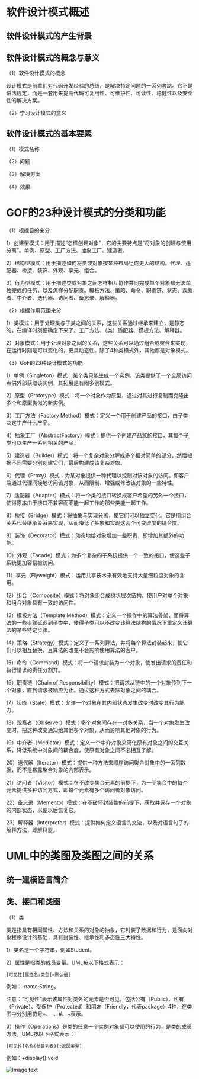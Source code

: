 # 软件设计模式概述
## 软件设计模式的产生背景
## 软件设计模式的概念与意义

（1）软件设计模式的概念

设计模式是前辈们对代码开发经验的总结，是解决特定问题的一系列套路。它不是语法规定，而是一套用来提高代码可复用性、可维护性、可读性、稳健性以及安全性的解决方案。

（2）学习设计模式的意义
## 软件设计模式的基本要素

（1）模式名称

（2）问题

（3）解决方案

（4）效果
# GOF的23种设计模式的分类和功能

（1）根据目的来分

1）创建型模式：用于描述“怎样创建对象”，它的主要特点是“将对象的创建与使用分离”。单例、原型、工厂方法、抽象工厂、建造者。

2）结构型模式：用于描述如何将类或对象按某种布局组成更大的结构。代理、适配器、桥接、装饰、外观、享元、组合。

3）行为型模式：用于描述类或对象之间怎样相互协作共同完成单个对象都无法单独完成的任务，以及怎样分配职责。模板方法、策略、命令、职责链、状态、观察者、中介者、迭代器、访问者、备忘录、解释器。

（2）根据作用范围来分

1）类模式：用于处理类与子类之间的关系，这些关系通过继承来建立，是静态的，在编译时刻便确定下来了。工厂方法、（类）适配器、模板方法、解释器。

2）对象模式：用于处理对象之间的关系，这些关系可以通过组合或聚合来实现，在运行时刻是可以变化的，更具动态性。除了4种类模式外，其他都是对象模式。

（3）GoF的23种设计模式的功能

1）单例（Singleton）模式：某个类只能生成一个实例，该类提供了一个全局访问点供外部获取该实例，其拓展是有限多例模式。

2）原型（Prototype）模式：将一个对象作为原型，通过对其进行复制而克隆出多个和原型类似的新实例。

3）工厂方法（Factory Method）模式：定义一个用于创建产品的接口，由子类决定生产什么产品。

4）抽象工厂（AbstractFactory）模式：提供一个创建产品族的接口，其每个子类可以生产一系列相关的产品。

5）建造者（Builder）模式：将一个复杂对象分解成多个相对简单的部分，然后根据不同需要分别创建它们，最后构建成该复杂对象。

6）代理（Proxy）模式：为某对象提供一种代理以控制对该对象的访问。即客户端通过代理间接地访问该对象，从而限制、增强或修改该对象的一些特性。

7）适配器（Adapter）模式：将一个类的接口转换成客户希望的另外一个接口，使得原本由于接口不兼容而不能一起工作的那些类能一起工作。

8）桥接（Bridge）模式：将抽象与实现分离，使它们可以独立变化。它是用组合关系代替继承关系来实现，从而降低了抽象和实现这两个可变维度的耦合度。

9）装饰（Decorator）模式：动态地给对象增加一些职责，即增加其额外的功能。

10）外观（Facade）模式：为多个复杂的子系统提供一个一致的接口，使这些子系统更加容易被访问。

11）享元（Flyweight）模式：运用共享技术来有效地支持大量细粒度对象的复用。

12）组合（Composite）模式：将对象组合成树状层次结构，使用户对单个对象和组合对象具有一致的访问性。

13）模板方法（Template Method）模式：定义一个操作中的算法骨架，而将算法的一些步骤延迟到子类中，使得子类可以不改变该算法结构的情况下重定义该算法的某些特定步骤。

14）策略（Strategy）模式：定义了一系列算法，并将每个算法封装起来，使它们可以相互替换，且算法的改变不会影响使用算法的客户。

15）命令（Command）模式：将一个请求封装为一个对象，使发出请求的责任和执行请求的责任分割开。

16）职责链（Chain of Responsibility）模式：把请求从链中的一个对象传到下一个对象，直到请求被响应为止。通过这种方式去除对象之间的耦合。

17）状态（State）模式：允许一个对象在其内部状态发生改变时改变其行为能力。

18）观察者（Observer）模式：多个对象间存在一对多关系，当一个对象发生改变时，把这种改变通知给其他多个对象，从而影响其他对象的行为。

19）中介者（Mediator）模式：定义一个中介对象来简化原有对象之间的交互关系，降低系统中对象间的耦合度，使原有对象之间不必相互了解。

20）迭代器（Iterator）模式：提供一种方法来顺序访问聚合对象中的一系列数据，而不是暴露聚合对象的内部表示。

21）访问者（Visitor）模式：在不改变集合元素的前提下，为一个集合中的每个元素提供多种访问方式，即每个元素有多个访问者对象访问。

22）备忘录（Memento）模式：在不破坏封装性的前提下，获取并保存一个对象的内部状态，以便以后恢复它。

23）解释器（Interpreter）模式：提供如何定义语言的文法，以及对语言句子的解释方法，即解释器。
# UML中的类图及类图之间的关系
## 统一建模语言简介
## 类、接口和类图

（1）类

类是指具有相同属性、方法和关系的对象的抽象，它封装了数据和行为，是面向对象程序设计的基础，具有封装性、继承性和多态性三大特性。

1）类名是一个字符串，例如Student。

2）属性是指类的成员变量。UML按以下格式表示：

```
[可见性]属性名:类型[=默认值]
```

例如：-name:String。

注意：“可见性”表示该属性对类外的元素是否可见，包括公有（Public）、私有（Private）、受保护（Protected）和朋友（Friendly，代表package）4种，在类图中分别用符号+、-、#、~表示。

3）操作（Operations）是类的任意一个实例对象都可以使用的行为，是类的成员方法。UML按以下格式表示：

```
[可见性]名称(参数列表)[:返回类型]
```

例如：+display():void

![Image text](http://c.biancheng.net/uploads/allimg/181112/3-1Q1121K933555.gif)
